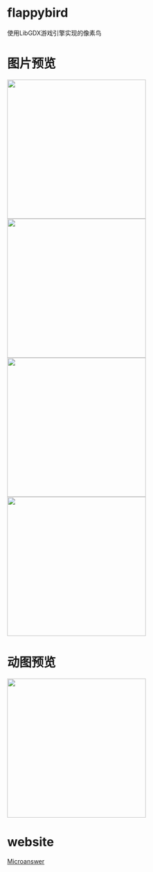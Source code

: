 # flappybird
使用LibGDX游戏引擎实现的像素鸟

# 图片预览

<img src="http://file.microanswer.cn/flappybird/**flappybird_1.jpg" width=320 /> <img src="http://file.microanswer.cn/flappybird/**flappybird_2.jpg" width=320 /> <img src="http://file.microanswer.cn/flappybird/**flappybird_3.jpg" width=320 /> <img src="http://file.microanswer.cn/flappybird/**flappybird_4.jpg" width=320 />

# 动图预览

<img src="http://file.microanswer.cn/flappybird/flappybird_video.gif" width=320 />

# website

[Microanswer](https://www.microanswer.cn/)
